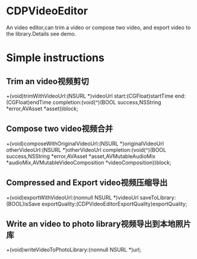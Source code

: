# CDPVideoEditor
An video editor,can trim a video or compose two video, and export video to the library.Details see demo.

# Simple instructions

## Trim an video视频剪切
+(void)trimWithVideoUrl:(NSURL *)videoUrl start:(CGFloat)startTime end:(CGFloat)endTime completion:(void(^)(BOOL success,NSString *error,AVAsset *asset))block;

## Compose two video视频合并
+(void)composeWithOriginalVideoUrl:(NSURL *)originalVideoUrl otherVideoUrl:(NSURL *)otherVideoUrl completion:(void(^)(BOOL success,NSString *error,AVAsset *asset,AVMutableAudioMix *audioMix,AVMutableVideoComposition *videoComposition))block;

## Compressed and Export video视频压缩导出
+(void)exportWithVideoUrl:(nonnull NSURL *)videoUrl saveToLibrary:(BOOL)isSave exportQuality:(CDPVideoEditorExportQuality)exportQuality;

## Write an video to photo library视频导出到本地照片库
+(void)writeVideoToPhotoLibrary:(nonnull NSURL *)url;

